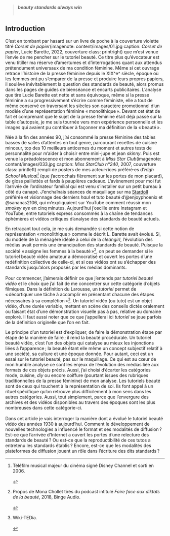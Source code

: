 >***beauty standards always win***
<br><br>

## Introduction

C’est en tombant par hasard sur un livre de poche à la couverture violette titré _Corset de papier_(imagenote: content/images/01.jpg caption: _Corset de papier_, Lucie Barette, 2022, couverture class: printright) que m’est venue l’envie de me pencher sur le tutoriel beauté. Ce titre plus qu’évocateur est venu titiller ma réserve d’amertumes et d’interrogations quant aux attendus prétendument universaux de ma condition féminine. Même si cet ouvrage retrace l’histoire de la presse féminine depuis le XIX^e^ siècle, époque où les femmes ont pu s’emparer de la presse et produire leurs propres papiers, il soulève inévitablement la question des standards de beauté, alors promus dans les pages de guides de bienséance et encarts publicitaires. L’analyse que tire Lucie Barette est nette et sans équivoque, même si la presse féminine a su progressivement s’écrire comme féministe, elle a tout de même conservé en traversant les siècles son caractère promotionnel d’un modèle d’une représentation féminine «&#8239;monolithique&#8239;». Devant cet état de fait et comprenant que le sujet de la presse féminine était déjà passé sur la table d’autopsie, je me suis tournée vers mon expérience personnelle et les images qui avaient pu contribuer à façonner ma définition de la «&#8239;beauté&#8239;». 

Née à la fin des années 90, j’ai consommé la presse féminine des tables basses de salles d’attentes en tout genre, parcourant recettes de cuisine minceur, top des 10 meilleurs anticernes du moment et autres tests de personnalité pour m’aider à choisir entre mini-jupe et jean _skinny_. Puis est venue la préadolescence et mon abonnement à _Miss Star Club_(imagenote: content/images/033.jpg caption: _Miss StarClub n°240_, 2007, couverture class: printleft) rempli de posters de mes acteur·rices préféré·es d’_High School Musical_[^2] (que j’accrochais fièrement sur les portes de mon placard), de gloss paillettés et fards à paupières cadeaux. L’avènement pour moi fut l’arrivée de l’ordinateur familial qui est venu s’installer sur un petit bureau à côté du canapé. J’enchaînais séances de maquillage sur ma [Stardoll](https://www.stardoll.com/fr/) préférée et visionnage des derniers _haul_ et tuto beauté d’@enjoyphoenix et @sananas2106, qui m’expliquaient sur YouTube comment réussir mon _smokey eye_ en cinq minutes. Aujourd’hui j’oscille entre Instagram et YouTube, entre tutoriels express consommés à la chaîne de tendances éphémères et vidéos critiques d’analyse des standards de beauté actuels.  

En retraçant tout cela, je me suis demandée si cette notion de représentation «&#8239;monolithique&#8239;» comme le décrit L. Barette avait évolué. Si, du modèle de la ménagère idéale à celui de la _cleangirl_, l’évolution des médias avait permis une émancipation des standards de beauté. Puisque la société «&#8239;assigne les femmes à la beauté&#8239;»[^4], on peut se demander si le tutoriel beauté vidéo amateur a démocratisé et ouvert les portes d’une redéfinition collective de celle-ci, et si ces vidéos ont su s’échapper des standards jusqu’alors proposés par les médias dominants.
<br><br>
Pour commencer, j’aimerais définir ce que j’entends par _tutoriel beauté vidéo_ et le choix que j’ai fait de me concentrer sur cette catégorie d’objets filmiques. Dans la définition du Larousse, un *tutoriel* permet de «&#8239;décortiquer une tâche à accomplir en présentant chacune des étapes nécessaires à sa complétion&#8239;»[^5]. Un tutoriel vidéo (ou tuto) est un objet vidéo, d’une durée variable, mettant en scène des conseils dictés oralement ou  faisant état d’une démonstration visuelle pas à pas, relative au domaine exploré. Il faut aussi noter que ce que j’appellerai ici _tutoriel_ se joue parfois de la définition originelle que l’on en fait. 

Le principe d’un tutoriel est d’expliquer, de faire la démonstration étape par étape de la manière de faire&#8239;; il rend la beauté procédurale. Un tutoriel beauté vidéo, c’est l’un des objets qui catalyse au 
mieux les injonctions liées à l’apparence&#8239;; la beauté étant elle même un concept subjectif relatif à une 
société, sa culture et une époque donnée. Pour autant, ceci est un essai sur le tutoriel beauté, pas sur le 
maquillage. Ce qui est au cœur de mon humble analyse ce sont les enjeux de l’évolution des médias liée aux 
formats de ces objets précis. Aussi, j’ai choisi d’écarter les catégories mode, cuisine, _diy_ ou encore 
coiffure (pourtant issues des rubriques traditionnelles de la presse féminine) de mon analyse. Les 
tutoriels beauté sont de ceux qui touchent à la représentation de soi. Ils font appel à un rituel spécifique 
qu’on retrouve plus difficilement à mon sens dans les autres catégories. Aussi, tout 
simplement, parce que  l’envergure des archives et des vidéos disponibles au travers des époques sont les plus 
nombreuses dans cette catégorie-ci. 
<br><br>
Dans cet article je vais interroger la manière dont a évolué le tutoriel beauté vidéo des années 1930 à 
aujourd’hui. Comment le développement de nouvelles technologies a influencé le format et ses 
modalités de diffusion&#8239;? Est-ce que l’arrivée d’Internet a ouvert les portes d’une relecture des standards
de beauté&#8239;? Ou est-ce que la reproductibilité de ces tutos a entretenu les standards établis&#8239;? Encore, est-ce que les modalités des plateformes de diffusion jouent un rôle dans l’écriture des dits standards&#8239;?

[^2]: Téléfilm musical majeur du cinéma signé Disney Channel et sorti en 2006.<br><br>
[^4]: Propos de Mona Chollet tirés du podcast intitulé _Faire face aux diktats de la beauté_, 2018, Binge Audio. <br><br>
[^5]: Wiki-TEDia. <br><br>

<!-- <br class="breakpage"> -->